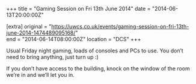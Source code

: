 +++
title = "Gaming Session on Fri 13th June 2014"
date = "2014-06-13T20:00:00Z"

[extra]
original = "https://uwcs.co.uk/events/gaming-session-on-fri-13th-june-2014-1474489095168/"    
end = "2014-06-14T08:00:00Z"
location = "DCS"
+++

Usual Friday night gaming, loads of consoles and PCs to use. You don’t need to bring anything, just turn up :)

If you don’t have access to the building, knock on the window of the room we’re in and we’ll let you in.

